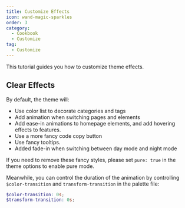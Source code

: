 ```yaml
---
title: Customize Effects
icon: wand-magic-sparkles
order: 3
category:
  - Cookbook
  - Customize
tag:
  - Customize
---
```


This tutorial guides you how to customize theme effects.

<!-- more -->

## Clear Effects

By default, the theme will:

- Use color list to decorate categories and tags
- Add animation when switching pages and elements
- Add ease-in animations to homepage elements, and add hovering effects to features.
- Use a more fancy code copy button
- Use fancy tooltips.
- Added fade-in when switching between day mode and night mode

If you need to remove these fancy styles, please set `pure: true` in the theme options to enable pure mode.

Meanwhile, you can control the duration of the animation by controlling `$color-transition` and `transform-transition` in the palette file:

```scss title=".vuepress/styles/palette.scss"
$color-transition: 0s;
$transform-transition: 0s;
```
